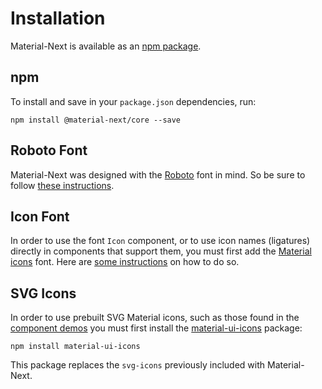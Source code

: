 # Installation

Material-Next is available as an [npm package](https://www.npmjs.org/package/@material-ui/core).

## npm

To install and save in your `package.json` dependencies, run:

```
npm install @material-next/core --save
```

## Roboto Font

Material-Next was designed with the [Roboto](http://www.google.com/fonts/specimen/Roboto)
font in mind. So be sure to follow [these instructions](/style/typography#general).

## Icon Font

In order to use the font `Icon` component, or to use icon names (ligatures) directly in components
that support them, you must first add the [Material icons](https://material.io/icons/) font.
Here are [some instructions](http://google.github.io/material-design-icons/#icon-font-for-the-web)
on how to do so.

## SVG Icons

In order to use prebuilt SVG Material icons, such as those found in the [component demos](/demos/app-bar/)
you must first install the [material-ui-icons](https://www.npmjs.org/package/material-ui-icons) package:

```
npm install material-ui-icons
```

This package replaces the `svg-icons` previously included with Material-Next.

